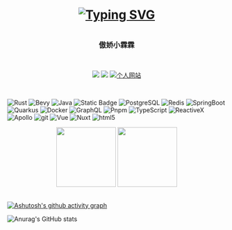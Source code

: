 <h1 align="center">
  <a href="https://git.io/typing-svg"><img src="https://readme-typing-svg.herokuapp.com?font=Source+Han+Sans&pause=1000&center=true&random=false&width=435&lines=%E5%82%B2%E5%A8%87%E5%B0%8F%E9%9C%96%E9%9C%96" alt="Typing SVG" /></a>
</h1>
<h1 align="center">
</h1>
<h3 align="center">傲娇小霖霖</h3>
<br>
<!-- 徽章start -->
<p align="center">
  <!-- Github徽章 -->
  <a href="https://github.com/aojiaoxiaolinlin" target="_blank"><img src="https://img.shields.io/badge/GitHub-linlin-red"></a>
  <!-- Gitee徽章 -->
  <a href="https://gitee.com/xiaolinlinw" target="_blank"><img src="https://img.shields.io/badge/Gitee-linlin-orange"></a>
  <!-- 个人网站徽章 -->
  <a href="https://aojiaoxiaolinlin.github.io" target="_blank">
    <img src="https://img.shields.io/badge/blog-霖霖-red" alt="个人网站">
  </a>
</p>
<!-- 徽章end -->
<br>
<!--技能start-->
<p>
  <img alt="Rust" src="https://img.shields.io/badge/Rust-e33b26?style=for-the-badge&logo=Rust&logoColor=black" />
  <img alt="Bevy" src="https://img.shields.io/badge/Bevy-232326?style=for-the-badge&logo=bevy&logoColor=white">
  <img alt="Java" src="https://img.shields.io/badge/Java-5282a0?style=for-the-badge&logo=openjdk&logoColor=f29111" />
  <img alt="Static Badge" src="https://img.shields.io/badge/MySQL-4479A1?style=for-the-badge&logo=mysql&logoColor=white" />
  <img alt="PostgreSQL" src="https://img.shields.io/badge/PostgreSQL-4169E1?style=for-the-badge&logo=postgresql&logoColor=white" />
  <img alt="Redis" src="https://img.shields.io/badge/Redis-FF4438?style=for-the-badge&logo=redis&logoColor=white" />
  <img alt="SpringBoot" src="https://img.shields.io/badge/SpringBoot-%236DB33F?style=for-the-badge&logo=springboot&logoColor=white" />
  <img alt="Quarkus" src="https://img.shields.io/badge/Quarkus-4695EB?style=for-the-badge&logo=quarkus&logoColor=white" />
  <img alt="Docker" src="https://img.shields.io/badge/-Docker-46a2f1?style=for-the-badge&logo=docker&logoColor=white" />
  <img alt="GraphQL" src="https://img.shields.io/badge/-GraphQL-E10098?style=for-the-badge&logo=graphql&logoColor=white" />
  <img alt="Pnpm" src="https://img.shields.io/badge/Pnpm-F69220?style=for-the-badge&logo=pnpm&logoColor=white" />
  <img alt="TypeScript" src="https://img.shields.io/badge/-TypeScript-007ACC?style=for-the-badge&logo=typescript&logoColor=white" />
  <img alt="ReactiveX" src="https://img.shields.io/badge/-RxJs-B7178C?style=for-the-badge&logo=reactivex&logoColor=white" />
  <img alt="Apollo" src="https://img.shields.io/badge/-Apollo%20GraphQL-311C87?style=for-the-badge&logo=apollo-graphql&logoColor=white" />
  <img alt="git" src="https://img.shields.io/badge/-Git-F05032?style=for-the-badge&logo=git&logoColor=white" />
  <img alt="Vue" src="https://img.shields.io/badge/Vue-2a3642?style=for-the-badge&logo=vue.js&logoColor=42b883" />
  <img alt="Nuxt" src="https://img.shields.io/badge/Nuxt-2a3642?style=for-the-badge&logo=Nuxt&logoColor=%2300dc82">
  <img alt="html5" src="https://img.shields.io/badge/-HTML5-E34F26?style=for-the-badge&logo=html5&logoColor=white" />
</p>
<!--技能结束-->
<!-- 统计卡片start -->
<div align="center">
  <img height="137px" src="https://github-readme-stats.vercel.app/api?username=aojiaoxiaolinlin&hide_title=true&hide_border=true&show_icons=trueline_height=21&text_color=000&icon_color=000&bg_color=0,ea6161,ffc64d,fffc4d,52fa5a&theme=graywhite" />
  <img height="137px" src="https://github-readme-stats.vercel.app/api/top-langs/?username=aojiaoxiaolinlin&hide_title=true&hide_border=true&layout=compact&langs_count=6&text_color=000&icon_color=fff&bg_color=0,52fa5a,4dfcff,c64dff&theme=graywhite" />
</div>
<!-- 统计卡片end -->
<br>

[![Ashutosh's github activity graph](https://github-readme-activity-graph.vercel.app/graph?username=aojiaoxiaolinlin&theme=tokyo-night)](https://github.com/ashutosh00710/github-readme-activity-graph)




<!--
**aojiaoxiaolinlin/aojiaoxiaolinlin** is a ✨ _special_ ✨ repository because its `README.md` (this file) appears on your GitHub profile.

Here are some ideas to get you started:

- 🔭 I’m currently working on ...
- 🌱 I’m currently learning ...
- 👯 I’m looking to collaborate on ...
- 🤔 I’m looking for help with ...
- 💬 Ask me about ...
- 📫 How to reach me: ...
- 😄 Pronouns: ...
- ⚡ Fun fact: ...
-->
![Anurag's GitHub stats](https://github-readme-stats.vercel.app/api?username=aojiaoxiaolinlin&show_icons=true&theme=tokyonight)
